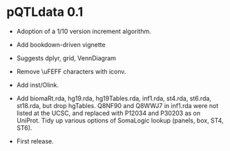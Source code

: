 # pQTLdata 0.1

* Adoption of a 1/10 version increment algorithm.

* Add bookdown-driven vignette
* Suggests dplyr, grid, VennDiagram
* Remove \uFEFF characters with iconv.
* Add inst/Olink.
* Add biomaRt.rda, hg19.rda, hg19Tables.rda, inf1.rda, st4.rda, st6.rda, st18.rda, but drop hgTables.
  Q8NF90 and Q8WWJ7 in inf1.rda were not listed at the UCSC, and replaced with P12034 and P30203 as on UniProt.
  Tidy up various options of SomaLogic lookup (panels, box, ST4, ST6).
* First release.
